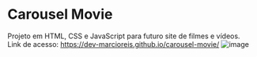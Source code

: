 # Carousel Movie
Projeto em HTML, CSS e JavaScript para futuro site de filmes e vídeos.<br>
Link de acesso: https://dev-marcioreis.github.io/carousel-movie/
![image](https://user-images.githubusercontent.com/122680054/212681580-0fa730a4-bc93-4192-b24d-389380c0f747.png)
